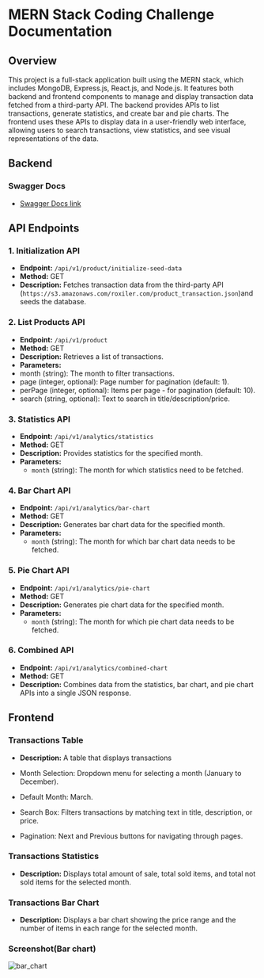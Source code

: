 # MERN Stack Coding Challenge Documentation 

## Overview

This project is a full-stack application built using the MERN stack, which includes MongoDB, Express.js, React.js, and Node.js. It features both backend and frontend components to manage and display transaction data fetched from a third-party API. The backend provides APIs to list transactions, generate statistics, and create bar and pie charts. The frontend uses these APIs to display data in a user-friendly web interface, allowing users to search transactions, view statistics, and see visual representations of the data.

## Backend

### Swagger Docs

- [Swagger Docs link](https://roxciler-systems-assement.onrender.com/api-docs/)


## API Endpoints
### 1. Initialization API

- **Endpoint:** `/api/v1/product/initialize-seed-data`
- **Method:** GET
- **Description:**  Fetches transaction data from the third-party API (`https://s3.amazonaws.com/roxiler.com/product_transaction.json`)and seeds the database.

### 2. List Products API

- **Endpoint:** `/api/v1/product`
- **Method:** GET
- **Description:**  Retrieves a list of transactions.
- **Parameters:**
- month (string): The month to filter  transactions.
- page (integer, optional): Page number for pagination (default: 1).
- perPage (integer, optional): Items per page - for pagination (default: 10).
- search (string, optional): Text to search in title/description/price.

### 3. Statistics API

- **Endpoint:** `/api/v1/analytics/statistics`
- **Method:** GET
- **Description:** Provides statistics for the specified month.
- **Parameters:**
  - `month` (string): The month for which statistics need to be fetched.

### 4. Bar Chart API

- **Endpoint:** `/api/v1/analytics/bar-chart`
- **Method:** GET
- **Description:** Generates bar chart data for the specified month.
- **Parameters:**
  - `month` (string): The month for which bar chart data needs to be fetched.

### 5. Pie Chart API

- **Endpoint:** `/api/v1/analytics/pie-chart`
- **Method:** GET
- **Description:** Generates pie chart data for the specified month.
- **Parameters:**
  - `month` (string): The month for which pie chart data needs to be fetched.

### 6. Combined API

- **Endpoint:** `/api/v1/analytics/combined-chart`
- **Method:** GET
- **Description:** Combines data from the statistics, bar chart, and pie chart APIs into a single JSON response.

## Frontend

### Transactions Table

- **Description:** A table that displays transactions

- Month Selection: Dropdown menu for selecting a month (January to December).
- Default Month: March.
- Search Box: Filters transactions by matching text in title, description, or price.
- Pagination: Next and Previous buttons for navigating through pages.


### Transactions Statistics

- **Description:** Displays total amount of sale, total sold items, and total not sold items for the selected month.

### Transactions Bar Chart

- **Description:**  Displays a bar chart showing the price range and the number of items in each range for the selected month.

###  Screenshot(Bar chart)

![bar_chart](https://github.com/jui-kamone/Ethnus_Assignment/assets/118176425/92aa2726-1bb6-4f5f-af24-9ce5bde8cca1)







